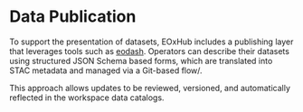 # Data Publication

To support the presentation of datasets, EOxHub includes a publishing layer that leverages tools such as [eodash](https://eodash.org/). Operators can describe their datasets using structured JSON Schema based forms, which are translated into STAC metadata and managed via a Git-based flow/.

This approach allows updates to be reviewed, versioned, and automatically reflected in the workspace data catalogs.
